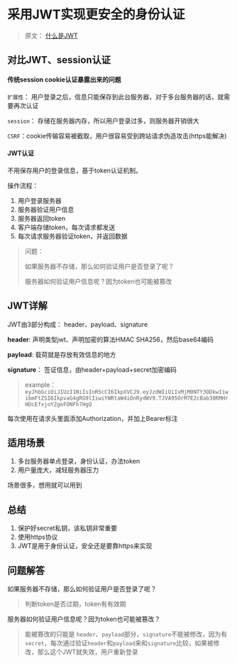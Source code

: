 # 采用JWT实现更安全的身份认证

> 原文： [什么是JWT](http://www.jianshu.com/p/576dbf44b2ae)

## 对比JWT、session认证

#### 传统session cookie认证暴露出来的问题

`扩展性`： 用户登录之后，信息只能保存到此台服务器，对于多台服务器的话，就需要再次认证

`session`： 存储在服务器内存，所以用户登录过多，则服务器开销很大

`CSRF`：cookie传输容易被截取，用户很容易受到跨站请求伪造攻击(https能解决)

#### JWT认证

不用保存用户的登录信息，基于token认证机制。

操作流程：

1. 用户登录服务器
2. 服务器验证用户信息
3. 服务器返回token
4. 客户端存储token，每次请求都发送
5. 每次请求服务器验证token，并返回数据

> 问题：
> 
> 如果服务器不存储，那么如何验证用户是否登录了呢？
> 
> 服务器如何验证用户信息呢？因为token也可能被篡改

## JWT详解

JWT由3部分构成： header、payload、signature

**header**: 声明类型jwt、声明加密的算法HMAC SHA256，然后base64编码

**payload**: 载荷就是存放有效信息的地方

**signature**： 签证信息，由header+payload+secret加密编码

> example：`eyJhbGciOiJIUzI1NiIsInR5cCI6IkpXVCJ9.eyJzdWIiOiIxMjM0NTY3ODkwIiwibmFtZSI6IkpvaG4gRG9lIiwiYWRtaW4iOnRydWV9.TJVA95OrM7E2cBab30RMHrHDcEfxjoYZgeFONFh7HgQ`

每次使用在请求头里面添加Authorization，并加上Bearer标注

## 适用场景

1. 多台服务器单点登录，身份认证，办法token
2. 用户量庞大，减轻服务器压力

场景很多，想用就可以用到

## 总结

1. 保护好secret私钥，该私钥非常重要
2. 使用https协议
3. JWT是用于身份认证，安全还是要靠https来实现

## 问题解答

如果服务器不存储，那么如何验证用户是否登录了呢？

> 判断token是否过期，token有有效期

服务器如何验证用户信息呢？因为token也可能被篡改？

>能被篡改的只能是 `header`、`payload`部分，`signature`不能被修改，因为有`secret`，每次通过验证`header`和`payload`来和`signature`比较，如果被修改，那么这个JWT就失效，用户重新登录